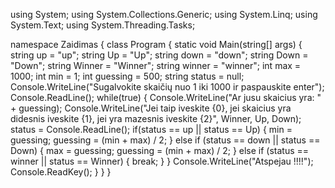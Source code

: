 using System;
using System.Collections.Generic;
using System.Linq;
using System.Text;
using System.Threading.Tasks;

namespace Zaidimas
{
    class Program
    {
        static void Main(string[] args)
        {
            string up = "up";
            string Up = "Up";
            string down = "down";
            string Down = "Down";
            string Winner = "Winner";
            string winner = "winner";
            int max = 1000;
            int min = 1;
            int guessing = 500;
            string status = null;
            Console.WriteLine("Sugalvokite skaičių nuo 1 iki 1000 ir paspauskite enter");
            Console.ReadLine();
            while(true)
            {
                Console.WriteLine("Ar jusu skaicius yra: " + guessing);
                Console.WriteLine("Jei taip iveskite {0}, jei skaicius yra didesnis iveskite {1}, jei yra mazesnis iveskite {2}", Winner, Up, Down);
                status = Console.ReadLine();
                if(status == up || status == Up)
                {
                    min = guessing;
                    guessing = (min + max) / 2;
                }
                else if (status == down || status == Down)
                {
                    max = guessing;
                    guessing = (min + max) / 2;
                }
                else if (status == winner || status == Winner)
                {
                    break;
                }
            }
            Console.WriteLine("Atspejau !!!!");
            Console.ReadKey();
        }
    }
}
